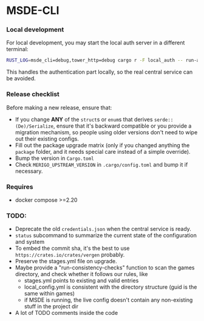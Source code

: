 # MSDE-CLI

### Local development

For local development, you may start the local auth server in a different terminal:

```sh
RUST_LOG=msde_cli=debug,tower_http=debug cargo r -F local_auth -- run-auth-server
```
This handles the authentication part locally, so the real central service can be avoided.

### Release checklist

Before making a new release, ensure that:
- If you change __ANY__ of the `struct`s or `enum`s that derives `serde::(De)/Serialize`, ensure that it's backward compatible or you provide a migration
 mechanism, so people using older versions don't need to wipe out their existing configs.
- Fill out the package upgrade matrix (only if you changed anything the `package` folder, and it needs special care instead of a simple override).
- Bump the version in `Cargo.toml`
- Check `MERIGO_UPSTREAM_VERSION` in `.cargo/config.toml` and bump it if necessary.

### Requires
  - docker compose >=2.20

### TODO:
  - Deprecate the old `credentials.json` when the central service is ready.
  - `status` subcommand to summarize the current state of the configuration and system
  - To embed the commit sha, it's the best to use `https://crates.io/crates/vergen` probably.
  - Preserve the stages.yml file on upgrade.
  - Maybe provide a "run-consistency-checks" function to scan the games directory, and check whether it follows our rules, like
    - stages.yml points to existing and valid entries
    - local_config.yml is consistent with the directory structure (guid is the same within games)
    - if MSDE is running, the live config doesn't contain any non-existing stuff in the project dir
  - A lot of TODO comments inside the code
